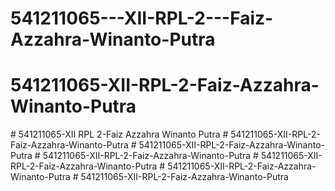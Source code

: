 # 541211065---XII-RPL-2---Faiz-Azzahra-Winanto-Putra
# 541211065-XII-RPL-2-Faiz-Azzahra-Winanto-Putra
#   5 4 1 2 1 1 0 6 5 - X I I   R P L   2 - F a i z   A z z a h r a   W i n a n t o   P u t r a  
 #   5 4 1 2 1 1 0 6 5 - X I I - R P L - 2 - F a i z - A z z a h r a - W i n a n t o - P u t r a  
 #   5 4 1 2 1 1 0 6 5 - X I I - R P L - 2 - F a i z - A z z a h r a - W i n a n t o - P u t r a  
 #   5 4 1 2 1 1 0 6 5 - X I I - R P L - 2 - F a i z - A z z a h r a - W i n a n t o - P u t r a  
 #   5 4 1 2 1 1 0 6 5 - X I I - R P L - 2 - F a i z - A z z a h r a - W i n a n t o - P u t r a  
 #   5 4 1 2 1 1 0 6 5 - X I I - R P L - 2 - F a i z - A z z a h r a - W i n a n t o - P u t r a  
 #   5 4 1 2 1 1 0 6 5 - X I I - R P L - 2 - F a i z - A z z a h r a - W i n a n t o - P u t r a  
 